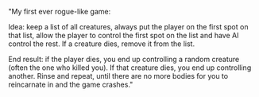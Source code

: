 "My first ever rogue-like game:

Idea: keep a list of all creatures, always put the player on the first spot on that list, allow the player to control the first spot on the list and have AI control the rest. If a creature dies, remove it from the list.

End result: if the player dies, you end up controlling a random creature (often the one who killed you). If that creature dies, you end up controlling another. Rinse and repeat, until there are no more bodies for you to reincarnate in and the game crashes."